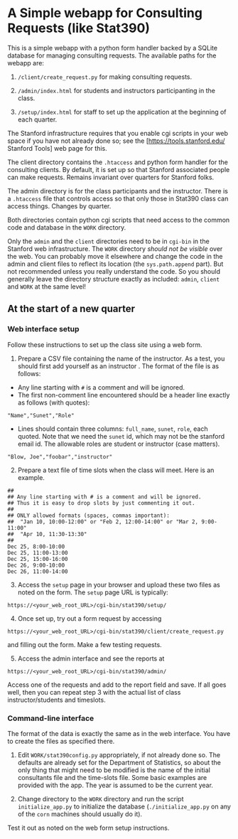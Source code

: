 # A Simple webapp for Consulting Requests (like Stat390)

This is a simple webapp with a python form handler backed by a SQLite
database for managing consulting requests. The available paths for the
webapp are:

1. `/client/create_request.py` for making consulting requests.

2. `/admin/index.html` for students and instructors participanting in
   the class.

3. `/setup/index.html` for staff to set up the application at the
   beginning of each quarter. 

The Stanford infrastructure requires that you enable cgi scripts in
your web space if you have not already done so; see the
[https://tools.stanford.edu/ Stanford Tools] web page for this.

The client directory contains the `.htaccess` and python form handler
for the consulting clients.  By default, it is set up so that Stanford
associated people can make requests.  Remains invariant over quarters
for Stanford folks.

The admin directory is for the class participants and the
instructor. There is a `.htaccess` file that controls access so that
only those in Stat390 class can access things. Changes by quarter.

Both directories contain python cgi scripts that need access to the
common code and database in the `WORK` directory.

Only the `admin` and the `client` directories need to be in `cgi-bin`
in the Stanford web infrastructure. The `WORK` directory _should not
be visible_ over the web. You can probably move it elsewhere and
change the code in the admin and client files to reflect its location
(the `sys.path.append` part). But not recommended unless you really
understand the code. So you should generally leave the directory
structure exactly as included: `admin`, `client` and `WORK` at the
same level!

## At the start of a new quarter

### Web interface setup

Follow these instructions to set up the class site using a web form. 

1. Prepare a CSV file containing the name of the instructor. As a test, you should first add yourself as an instructor . The format of the file is as follows:

  - Any line starting with `#` is a comment and will be ignored.
  - The first non-comment line encountered should be a header line exactly as follows   (with quotes): 
  ```
  "Name","Sunet","Role"
  ```
  - Lines should contain three columns: `full_name`, `sunet`, `role`, each quoted. Note that we need the `sunet` id, which may not be the stanford email id. The allowable roles are student or instructor (case matters). 
  ```
  "Blow, Joe","foobar","instructor"
  ```

2. Prepare a text file of time slots when the class will meet. Here is an example.
```
##
## Any line starting with # is a comment and will be ignored.
## Thus it is easy to drop slots by just commenting it out.
##
## ONLY allowed formats (spaces, commas important): 
##  "Jan 10, 10:00-12:00" or "Feb 2, 12:00-14:00" or "Mar 2, 9:00-11:00"
##  "Apr 10, 11:30-13:30"
##
Dec 25, 8:00-10:00
Dec 25, 11:00-13:00
Dec 25, 15:00-16:00
Dec 26, 9:00-10:00
Dec 26, 11:00-14:00
```

3. Access the `setup` page in your browser and upload these two files as noted on the form. The `setup` page URL is typically:
```
https://<your_web_root_URL>/cgi-bin/stat390/setup/
```

4. Once set up, try out a form request by accessing
```
https://<your_web_root_URL>/cgi-bin/stat390/client/create_request.py
```
   and filling out the form.  Make a few testing requests.


5. Access the admin interface and see the reports at
```
https://<your_web_root_URL>/cgi-bin/stat390/admin/
```
   Access one of the requests and add to the report field and save.
   If all goes well, then you can repeat step 3 with the actual list
   of class instructor/students and timeslots.

### Command-line interface

The format of the data is exactly the same as in the web
interface. You have to create the files as specified there. 

1. Edit `WORK/stat390config.py` appropriately, if not already done
   so. The defaults are already set for the Department of Statistics,
   so about the only thing that might need to be modified is the name
   of the initial consultants file and the time-slots file. Some basic
   examples are provided with the app. The year is assumed to be
   the current year.

2. Change directory to the `WORK` directory and run the script
   `initialize_app.py` to initialize the database
   (`./initialize_app.py` on any of the `corn` machines should usually
   do it).

Test it out as noted on the web form setup instructions.
